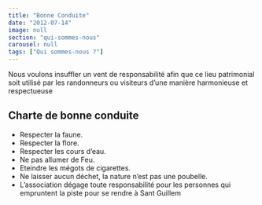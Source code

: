 ```yaml
---
title: "Bonne Conduite"
date: "2012-07-14"
image: null
section: "qui-sommes-nous"
carousel: null
tags: ["Qui sommes-nous ?"]
---
```


Nous voulons insuffler un vent de responsabilité afin que ce lieu patrimonial soit utilisé par les randonneurs ou visiteurs d’une manière harmonieuse et respectueuse

## Charte de bonne conduite

- Respecter la faune.
- Respecter la flore.
- Respecter les cours d’eau.
- Ne pas allumer de Feu.
- Eteindre les mégots de cigarettes.
- Ne laisser aucun déchet, la nature n’est pas une poubelle.
- L’association dégage toute responsabilité pour les personnes qui empruntent la piste pour se rendre à Sant Guillem
